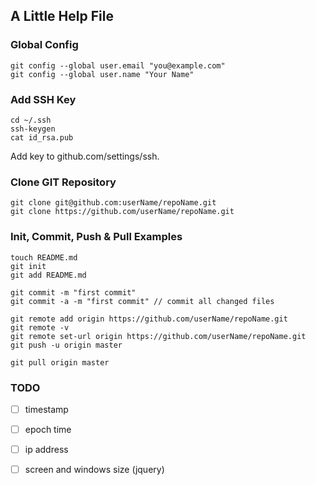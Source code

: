 ## A Little Help File

### Global Config

```
git config --global user.email "you@example.com"
git config --global user.name "Your Name"
```

### Add SSH Key

```
cd ~/.ssh
ssh-keygen
cat id_rsa.pub
```

Add key to github.com/settings/ssh.

### Clone GIT Repository

```
git clone git@github.com:userName/repoName.git
git clone https://github.com/userName/repoName.git
```

### Init, Commit, Push & Pull Examples

```
touch README.md
git init
git add README.md

git commit -m "first commit"
git commit -a -m "first commit" // commit all changed files

git remote add origin https://github.com/userName/repoName.git
git remote -v
git remote set-url origin https://github.com/userName/repoName.git
git push -u origin master

git pull origin master
```

### TODO

- [ ] timestamp
- [ ] epoch time
- [ ] ip address
- [ ] screen and windows size (jquery)

